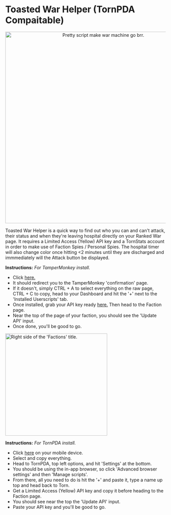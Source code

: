 # Toasted War Helper (TornPDA Compaitable)
<p align="center">
  <img width="600" src="https://github.com/cts0x1/toastedwarhelper/blob/main/toasty.png" alt="Pretty script make war machine go brr.">
</p>

Toasted War Helper is a quick way to find out who you can and can't attack, their status and when they're leaving hospital directly on your Ranked War page. It requires a Limited Access (Yellow) API key and a TornStats account in order to make use of Faction Spies / Personal Spies. The hospital timer will also change color once hitting <2 minutes until they are discharged and immmediately will the Attack button be displayed.

**Instructions:**
 *For TamperMonkey install.*
- Click [here.](https://github.com/cts0x1/toastedwarhelper/raw/main/toastywars.user.js)
- It should redirect you to the TamperMonkey 'confirmation' page.
 - If it doesn't, simply CTRL + A to select everything on the raw page, CTRL + C to copy, head to your Dashboard and hit the '+' next to the 'Installed Userscripts' tab.
- Once installed, grab your API key ready [here.](https://www.torn.com/preferences.php#tab=api) Then head to the Faction page.
- Near the top of the page of your faction, you should see the 'Update API' input. 
- Once done, you'll be good to go.

<p allign="left">
  <img width="320" src="https://github.com/cts0x1/toastedwarhelper/blob/main/updatebutton.png" alt="Right side of the 'Factions' title.">
</p>

**Instructions:**
 *For TornPDA install.*
- Click [here](https://github.com/cts0x1/toastedwarhelper/raw/main/toastywars.user.js) on your mobile device.
- Select and copy everything.
- Head to TornPDA, top left options, and hit 'Settings' at the bottom.
- You should be using the in-app browser, so click 'Advanced browser settings' and then 'Manage scripts'.
- From there, all you need to do is hit the '+' and paste it, type a name up top and head back to Torn.
- Get a Limited Access (Yellow) API key and copy it before heading to the Faction page.
- You should see near the top the 'Update API' input.
- Paste your API key and you'll be good to go.
